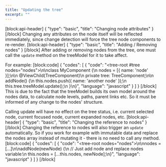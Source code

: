 ```yaml
---
title: "Updating the tree"
excerpt: ""
---
```

[block:api-header]
{
  "type": "basic",
  "title": "Changing node attributes"
}
[/block]
Changing any attributes on the node itself will be reflected immediately, since change detection will force the tree node components to re-render.
[block:api-header]
{
  "type": "basic",
  "title": "Adding / Removing nodes"
}
[/block]
After adding or removing nodes from the tree, one must call the `update` method on the treeModel for it to take affect.

For example:
[block:code]
{
  "codes": [
    {
      "code": "<tree-root #tree nodes=\"nodes\"></tree-root>\n\nclass MyComponent {\n  nodes = [{ name: 'node' }];\n\n  @ViewChild(TreeComponent)\n  private tree: TreeComponent;\n\n  addNode() {\n    this.nodes.push({ name: 'another node' });\n    this.tree.treeModel.update();\n  }\n}",
      "language": "javascript"
    }
  ]
}
[/block]
This is due to the fact that the treeModel builds its own model around the nodes data, to calculate node levels, paths, parent links etc. So it must be informed of any change to the nodes' structure.

Calling update will have no effect on the tree status, i.e. current selected node, current focused node, current expanded nodes, etc.
[block:api-header]
{
  "type": "basic",
  "title": "Changing the reference to nodes"
}
[/block]
Changing the reference to nodes will also trigger an `update` automatically. So if you work for example with immutable data and replace the nodes array instead of mutating it - there is no need to call any method.
[block:code]
{
  "codes": [
    {
      "code": "<tree-root nodes=\"nodes\"></tree-root>\n\nnodes = [...]\n\naddNode(newNode) {\n  // Just add node and replace nodes variable:\n  this.nodes = [...this.nodes, newNode];\n}",
      "language": "javascript"
    }
  ]
}
[/block]